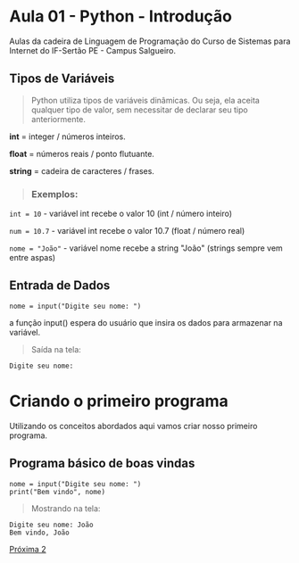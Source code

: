 # Aula 01 - Python - Introdução

Aulas da cadeira de Linguagem de Programação do Curso de Sistemas para Internet do IF-Sertão PE - Campus Salgueiro.


## Tipos de Variáveis

>Python utiliza tipos de variáveis dinâmicas. Ou seja, ela aceita qualquer tipo de valor, sem necessitar de declarar seu tipo anteriormente.

**int** = integer / números inteiros.

**float** = números reais / ponto flutuante.

**string** = cadeira de caracteres / frases.

>### Exemplos:
`int = 10` - variável int recebe o valor 10 (int / número inteiro)

`num = 10.7` - variável int recebe o valor 10.7 (float / número real)

`nome = "João"` - variável nome recebe a string "João" (strings sempre vem entre aspas)


## Entrada de Dados

`nome = input("Digite seu nome: ")`

a função input() espera do usuário que insira os dados para armazenar na variável.

>Saída na tela:

```
Digite seu nome:
```

# Criando o primeiro programa
Utilizando os conceitos abordados aqui vamos criar nosso primeiro programa.

 ## Programa básico de boas vindas
```
nome = input("Digite seu nome: ")
print("Bem vindo", nome)
```

>Mostrando na tela:

```
Digite seu nome: João
Bem vindo, João
```

[Próxima 2](https://github.com/callebbs/trabalhos-sistemas-ifsertaope-salgueiro/blob/master/2-periodo/linguagem%20de%20programa%C3%A7%C3%A3o/aulas/aula%2001%20-%20opera%C3%A7%C3%B5es.md)